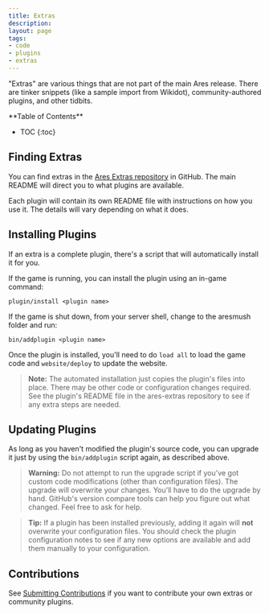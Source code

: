 ```yaml
---
title: Extras
description:
layout: page
tags: 
- code
- plugins
- extras
---
```


"Extras" are various things that are not part of the main Ares release.  There are tinker snippets (like a sample import from Wikidot), community-authored plugins, and other tidbits.

<div id="inline_toc" markdown="1">
**Table of Contents**

* TOC
{:toc}
</div>

## Finding Extras

You can find extras in the [Ares Extras repository](https://github.com/AresMUSH/ares-extras) in GitHub.  The main README will direct you to what plugins are available.

Each plugin will contain its own README file with instructions on how you use it.  The details will vary depending on what it does.

## Installing Plugins

If an extra is a complete plugin, there's a script that will automatically install it for you.  

If the game is running, you can install the plugin using an in-game command:

    plugin/install <plugin name>

If the game is shut down, from your server shell, change to the aresmush folder and run:

    bin/addplugin <plugin name>

Once the plugin is installed, you'll need to do `load all` to load the game code and `website/deploy` to update the website.

> <i class="fa fa-exclamation-triangle"></i> **Note:** The automated installation just copies the plugin's files into place.  There may be other code or configuration changes required.  See the plugin's README file in the ares-extras repository to see if any extra steps are needed.

## Updating Plugins

As long as you haven't modified the plugin's source code, you can upgrade it just by using the `bin/addplugin` script again, as described above.

> <i class="fa fa-exclamation-triangle"></i> **Warning:** Do not attempt to run the upgrade script if you've got custom code modifications (other than configuration files). The upgrade will overwrite your changes.  You'll have to do the upgrade by hand.  GitHub's version compare tools can help you figure out what changed.  Feel free to ask for help.

> <i class="fa fa-info-circle"></i> **Tip:** If a plugin has been installed previously, adding it again will **not** overwrite your configuration files.  You should check the plugin configuration notes to see if any new options are available and add them manually to your configuration.

## Contributions

See [Submitting Contributions](/tutorials/code/extra-contribs.html) if you want to contribute your own extras or community plugins.